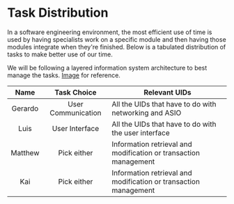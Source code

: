 # Task Distribution

In a software engineering environment, the most efficient use of time is used by having specialists work on a specific module and then having those modules integrate when they're finished. Below is a tabulated distribution of tasks to make better use of our time.

We will be following a layered information system architecture to best manage the tasks. [Image](http://csis.pace.edu/~marchese/SE616_New/L6/L6_files/image022.png) for reference.

| Name               | Task Choice        | Relevant UIDs                                                                                                              |
| :--------------:   | :----------------: | -------------------------------------------------------------------------------------------------------------------------  |
| Gerardo            | User Communication | All the UIDs that have to do with networking and ASIO                                                                      |
| Luis               | User Interface     | All the UIDs that have to do with the user interface                                                                       |
| Matthew            | Pick either        | Information retrieval and modification or transaction management                                                           |
| Kai                | Pick either        | Information retrieval and modification or transaction management                                                           |
